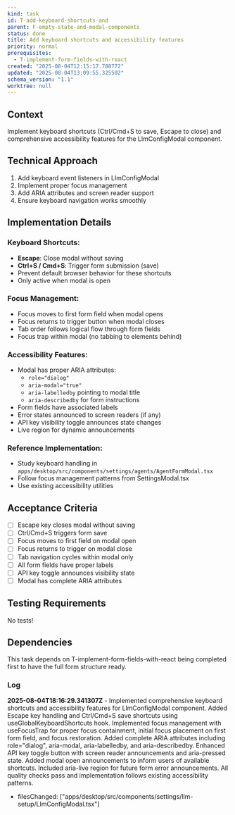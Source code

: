 ```yaml
---
kind: task
id: T-add-keyboard-shortcuts-and
parent: F-empty-state-and-modal-components
status: done
title: Add keyboard shortcuts and accessibility features
priority: normal
prerequisites:
  - T-implement-form-fields-with-react
created: "2025-08-04T12:15:17.788772"
updated: "2025-08-04T13:09:55.325502"
schema_version: "1.1"
worktree: null
---
```


## Context

Implement keyboard shortcuts (Ctrl/Cmd+S to save, Escape to close) and comprehensive accessibility features for the LlmConfigModal component.

## Technical Approach

1. Add keyboard event listeners in LlmConfigModal
2. Implement proper focus management
3. Add ARIA attributes and screen reader support
4. Ensure keyboard navigation works smoothly

## Implementation Details

### Keyboard Shortcuts:

- **Escape**: Close modal without saving
- **Ctrl+S / Cmd+S**: Trigger form submission (save)
- Prevent default browser behavior for these shortcuts
- Only active when modal is open

### Focus Management:

- Focus moves to first form field when modal opens
- Focus returns to trigger button when modal closes
- Tab order follows logical flow through form fields
- Focus trap within modal (no tabbing to elements behind)

### Accessibility Features:

- Modal has proper ARIA attributes:
  - `role="dialog"`
  - `aria-modal="true"`
  - `aria-labelledby` pointing to modal title
  - `aria-describedby` for form instructions
- Form fields have associated labels
- Error states announced to screen readers (if any)
- API key visibility toggle announces state changes
- Live region for dynamic announcements

### Reference Implementation:

- Study keyboard handling in `apps/desktop/src/components/settings/agents/AgentFormModal.tsx`
- Follow focus management patterns from SettingsModal.tsx
- Use existing accessibility utilities

## Acceptance Criteria

- [ ] Escape key closes modal without saving
- [ ] Ctrl/Cmd+S triggers form save
- [ ] Focus moves to first field on modal open
- [ ] Focus returns to trigger on modal close
- [ ] Tab navigation cycles within modal only
- [ ] All form fields have proper labels
- [ ] API key toggle announces visibility state
- [ ] Modal has complete ARIA attributes

## Testing Requirements

No tests!

## Dependencies

This task depends on T-implement-form-fields-with-react being completed first to have the full form structure ready.

### Log

**2025-08-04T18:16:29.341307Z** - Implemented comprehensive keyboard shortcuts and accessibility features for LlmConfigModal component. Added Escape key handling and Ctrl/Cmd+S save shortcuts using useGlobalKeyboardShortcuts hook. Implemented focus management with useFocusTrap for proper focus containment, initial focus placement on first form field, and focus restoration. Added complete ARIA attributes including role="dialog", aria-modal, aria-labelledby, and aria-describedby. Enhanced API key toggle button with screen reader announcements and aria-pressed state. Added modal open announcements to inform users of available shortcuts. Included aria-live region for future form error announcements. All quality checks pass and implementation follows existing accessibility patterns.

- filesChanged: ["apps/desktop/src/components/settings/llm-setup/LlmConfigModal.tsx"]
